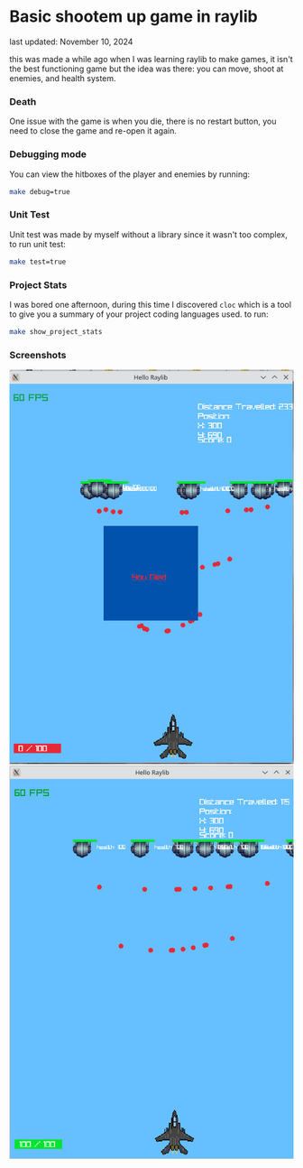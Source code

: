 # Basic shootem up game in raylib

last updated: November 10, 2024

this was made a while ago when I was learning raylib to make games, it isn't the best functioning game but the idea was there: you can move, shoot at enemies, and health system.

### Death

One issue with the game is when you die, there is no restart button, you need to close the game and re-open it again.

### Debugging mode

You can view the hitboxes of the player and enemies by running:

```bash
make debug=true
```

### Unit Test

Unit test was made by myself without a library since it wasn't too complex, to run unit test:

```bash
make test=true
```

### Project Stats

I was bored one afternoon, during this time I discovered `cloc` which is a tool to give you a summary of your project coding languages used. to run:

```bash
make show_project_stats
```

### Screenshots

![image_1](./screenshots/screenshot_1.png)
![image_2](./screenshots/screenshot_2.png)